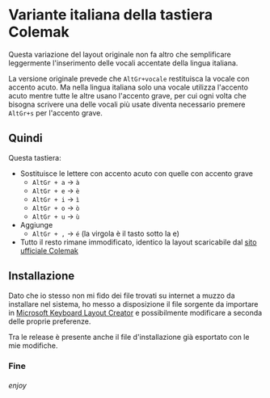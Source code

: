 # Variante italiana della tastiera Colemak

Questa variazione del layout originale non fa altro che semplificare leggermente l'inserimento delle vocali accentate della lingua italiana.

La versione originale prevede che `AltGr+vocale` restituisca la vocale con accento acuto.
Ma nella lingua italiana solo una vocale utilizza l'accento acuto mentre tutte le altre usano l'accento grave, per cui ogni volta che bisogna scrivere una delle vocali più usate diventa necessario premere `AltGr+s` per l'accento grave.

## Quindi

Questa tastiera:

* Sostituisce le lettere con accento acuto con quelle con accento grave
  * `AltGr + a` -> `à` 
  * `AltGr + e` -> `è`
  * `AltGr + i` -> `ì`
  * `AltGr + o` -> `ò`
  * `AltGr + u` -> `ù`
* Aggiunge
  * `AltGr + ,` -> `é` (la virgola è il tasto sotto la e)
* Tutto il resto rimane immodificato, identico la layout scaricabile dal [sito ufficiale Colemak](https://colemak.com/)

## Installazione

Dato che io stesso non mi fido dei file trovati su internet a muzzo da installare nel sistema, ho messo a disposizione il file sorgente da importare in [Microsoft Keyboard Layout Creator](https://www.microsoft.com/en-us/download/details.aspx?id=102134) e possibilmente modificare a seconda delle proprie preferenze.

Tra le release è presente anche il file d'installazione già esportato con le mie modifiche.

### Fine

###### enjoy

